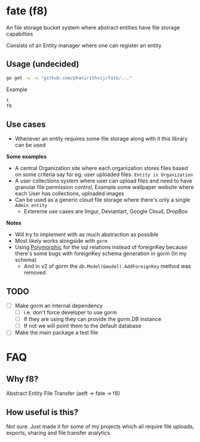# fate (f8)

An file storage bucket system where abstract entities have file storage capabilties

Consists of an Entity manager where one can register an entity

## Usage (undecided)

```bash
go get -u -v "github.com/phanirithvij/fate/..."
```

Example

```go
t
f8
```

## Use cases

- Whenever an entity requires some file storage along with it this library can be used

**Some examples**

- A central Organization site where each organization stores files based on some criteria say for eg. user uploaded files. `Entity is Organization`
- A user collections system where user can upload files and need to have granular file permission control, Example some wallpaper website where each User has collections, uploaded images
- Can be used as a generic cloud file storage where there's only a single `Admin entity`
  - Extereme use cases are Imgur, Deviantart, Google Cloud, DropBox

**Notes**

- Will try to implement with as much abstraction as possible
- Most likely works alongside with `gorm`
- Using [Polymorphic](https://gorm.io/docs/has_many.html#Polymorphism-Association) for the sql relations instead of foreignKey because there's some bugs with foreignKey schema generation in gorm (In my schema)
  - And in v2 of gorm the `db.Model(&model).AddForeignKey` method was removed

## TODO

- [ ] Make gorm an internal dependency
  - [ ] i.e. don't force developer to use gorm
  - [ ] If they are using they can provide the gorm.DB instance
  - [ ] If not we will point them to the default database
- [ ] Make the main package a test file

# FAQ

## Why f8?

Abstract Entity File Transfer (aeft -> fate -> f8)

## How useful is this?

Not sure. Just made it for some of my projects which all require file uploads, exports, sharing and file transfer analytics
